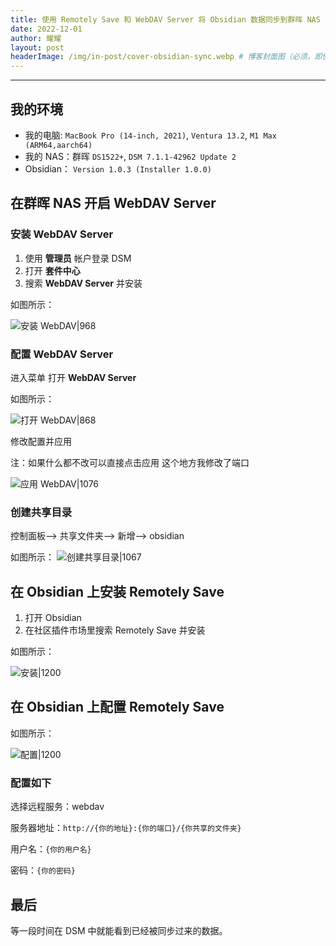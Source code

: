 ```yaml
---
title: 使用 Remotely Save 和 WebDAV Server 将 Obsidian 数据同步到群晖 NAS
date: 2022-12-01
author: 耀耀
layout: post
headerImage: /img/in-post/cover-obsidian-sync.webp # 博客封面图（必须，即使上一项选了 false，因为图片也需要在首页显示）
---
```


---

## 我的环境

- 我的电脑: `MacBook Pro (14-inch, 2021)`, `Ventura 13.2`, `M1 Max (ARM64,aarch64)`
- 我的 NAS：群晖 `DS1522+`, `DSM 7.1.1-42962 Update 2`
- Obsidian： `Version 1.0.3 (Installer 1.0.0)`


## 在群晖 NAS 开启 WebDAV Server

### 安装 WebDAV Server

1. 使用 **管理员** 帐户登录 DSM
2. 打开 **套件中心**
3. 搜索 **WebDAV Server** 并安装

如图所示：

![安装 WebDAV|968](https://i.yaoyao.io/blog/nas-webdav-install.png)

### 配置 WebDAV Server

进入菜单 打开 **WebDAV Server**

如图所示：

![打开 WebDAV|868](https://i.yaoyao.io/blog/nas-webdav-open.png)

修改配置并应用

注：如果什么都不改可以直接点击应用 这个地方我修改了端口

![应用 WebDAV|1076](https://i.yaoyao.io/blog/nas-webdav-apply.png)

### 创建共享目录

控制面板--> 共享文件夹--> 新增--> obsidian

如图所示：
![创建共享目录|1067](https://i.yaoyao.io/blog/nas-share-create-obs.png)

## 在 Obsidian 上安装 Remotely Save

1. 打开 Obsidian
2. 在社区插件市场里搜索 Remotely Save 并安装

如图所示：

![安装|1200](https://i.yaoyao.io/blog/obs-plugin-remotely-install.png)

## 在 Obsidian 上配置 Remotely Save

如图所示：

![配置|1200](https://i.yaoyao.io/blog/obs-plugin-remotely-set.png)

### 配置如下

选择远程服务：webdav

服务器地址：`http://{你的地址}:{你的端口}/{你共享的文件夹}`

用户名：`{你的用户名}`

密码：`{你的密码}`

## 最后

等一段时间在 DSM 中就能看到已经被同步过来的数据。
